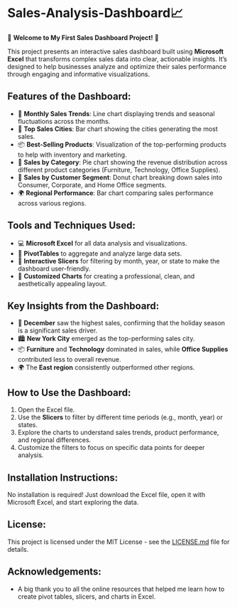 # Sales-Analysis-Dashboard📈


🚀 **Welcome to My First Sales Dashboard Project!** 🚀

This project presents an interactive sales dashboard built using **Microsoft Excel** that transforms complex sales data into clear, actionable insights. It’s designed to help businesses analyze and optimize their sales performance through engaging and informative visualizations.

## Features of the Dashboard:
- 📅 **Monthly Sales Trends**: Line chart displaying trends and seasonal fluctuations across the months.
- 🌆 **Top Sales Cities**: Bar chart showing the cities generating the most sales.
- 📦 **Best-Selling Products**: Visualization of the top-performing products to help with inventory and marketing.
- 🍰 **Sales by Category**: Pie chart showing the revenue distribution across different product categories (Furniture, Technology, Office Supplies).
- 👥 **Sales by Customer Segment**: Donut chart breaking down sales into Consumer, Corporate, and Home Office segments.
- 🌍 **Regional Performance**: Bar chart comparing sales performance across various regions.

## Tools and Techniques Used:
- 💻 **Microsoft Excel** for all data analysis and visualizations.
- 🔎 **PivotTables** to aggregate and analyze large data sets.
- 🔄 **Interactive Slicers** for filtering by month, year, or state to make the dashboard user-friendly.
- 🎨 **Customized Charts** for creating a professional, clean, and aesthetically appealing layout.

## Key Insights from the Dashboard:
- 🎄 **December** saw the highest sales, confirming that the holiday season is a significant sales driver.
- 🏙 **New York City** emerged as the top-performing sales city.
- 📦 **Furniture** and **Technology** dominated in sales, while **Office Supplies** contributed less to overall revenue.
- 🌍 The **East region** consistently outperformed other regions.

## How to Use the Dashboard:
1. Open the Excel file.
2. Use the **Slicers** to filter by different time periods (e.g., month, year) or states.
3. Explore the charts to understand sales trends, product performance, and regional differences.
4. Customize the filters to focus on specific data points for deeper analysis.

## Installation Instructions:
No installation is required! Just download the Excel file, open it with Microsoft Excel, and start exploring the data.

## License:
This project is licensed under the MIT License - see the [LICENSE.md](LICENSE.md) file for details.

## Acknowledgements:
- A big thank you to all the online resources that helped me learn how to create pivot tables, slicers, and charts in Excel.
